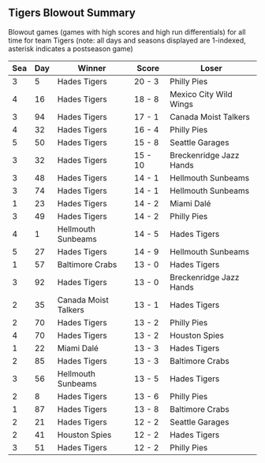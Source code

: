 ## Tigers Blowout Summary



Blowout games (games with high scores and high run differentials) for all time for team Tigers (note: all days and seasons displayed are 1-indexed, asterisk indicates a postseason game)


| Sea | Day | Winner | Score | Loser | 
| ------ |------ |------ |------ |------ |
| 3 | 5 | Hades Tigers | 20 - 3 | Philly Pies | 
| 4 | 16 | Hades Tigers | 18 - 8 | Mexico City Wild Wings | 
| 3 | 94 | Hades Tigers | 17 - 1 | Canada Moist Talkers | 
| 4 | 32 | Hades Tigers | 16 - 4 | Philly Pies | 
| 5 | 50 | Hades Tigers | 15 - 8 | Seattle Garages | 
| 3 | 32 | Hades Tigers | 15 - 10 | Breckenridge Jazz Hands | 
| 3 | 48 | Hades Tigers | 14 - 1 | Hellmouth Sunbeams | 
| 3 | 74 | Hades Tigers | 14 - 1 | Hellmouth Sunbeams | 
| 1 | 23 | Hades Tigers | 14 - 2 | Miami Dalé | 
| 3 | 49 | Hades Tigers | 14 - 2 | Philly Pies | 
| 4 | 1 | Hellmouth Sunbeams | 14 - 5 | Hades Tigers | 
| 5 | 27 | Hades Tigers | 14 - 9 | Hellmouth Sunbeams | 
| 1 | 57 | Baltimore Crabs | 13 - 0 | Hades Tigers | 
| 3 | 92 | Hades Tigers | 13 - 0 | Breckenridge Jazz Hands | 
| 2 | 35 | Canada Moist Talkers | 13 - 1 | Hades Tigers | 
| 2 | 70 | Hades Tigers | 13 - 2 | Philly Pies | 
| 4 | 70 | Hades Tigers | 13 - 2 | Houston Spies | 
| 1 | 22 | Miami Dalé | 13 - 3 | Hades Tigers | 
| 2 | 85 | Hades Tigers | 13 - 3 | Baltimore Crabs | 
| 3 | 56 | Hellmouth Sunbeams | 13 - 5 | Hades Tigers | 
| 2 | 8 | Hades Tigers | 13 - 6 | Philly Pies | 
| 1 | 87 | Hades Tigers | 13 - 8 | Baltimore Crabs | 
| 2 | 21 | Hades Tigers | 12 - 2 | Seattle Garages | 
| 2 | 41 | Houston Spies | 12 - 2 | Hades Tigers | 
| 3 | 51 | Hades Tigers | 12 - 2 | Philly Pies | 


